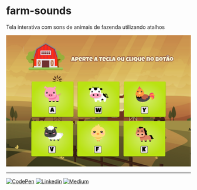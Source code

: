 # farm-sounds
Tela interativa com sons de animais de fazenda utilizando atalhos

![projeto](https://github.com/marina-santana/farm-sounds/blob/master/image/foto.png "Projeto")

---

[![CodePen](https://github.com/marina-santana/imagens/blob/master/codepen.png "CodePen")](https://codepen.io/marinaSantana)
[![Linkedin](https://github.com/marina-santana/imagens/blob/master/linkedin.png "Linkedin")](https://linkedin.com/in/marina-santa)
[![Medium](https://github.com/marina-santana/imagens/blob/master/medium.png "Medium")](https://medium.com/@marina_santana/modais-dinâmicas-com-react-js-f78be554f546)

